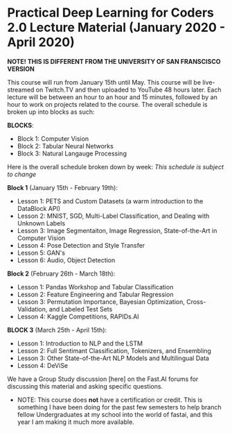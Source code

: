 # Practical Deep Learning for Coders 2.0 Lecture Material (January 2020 - April 2020)
**NOTE! THIS IS DIFFERENT FROM THE UNIVERSITY OF SAN FRANSCISCO VERSION** 

This course will run from January 15th until May. This course will be live-streamed on Twitch.TV and then uploaded to YouTube 48 hours later. Each lecture will be between an hour to an hour and 15 minutes, followed by an hour to work on projects related to the course. The overall schedule is broken up into blocks as such:

**BLOCKS**:
* Block 1: Computer Vision
* Block 2: Tabular Neural Networks
* Block 3: Natural Langauge Processing

Here is the overall schedule broken down by week:
*This schedule is subject to change*

**Block 1** (January 15th - February 19th):
* Lesson 1: PETS and Custom Datasets (a warm introduction to the DataBlock API)
* Lesson 2: MNIST, SGD, Multi-Label Classification, and Dealing with Unknown Labels
* Lesson 3: Image Segmentaiton, Image Regression, State-of-the-Art in Computer Vision
* Lesson 4: Pose Detection and Style Transfer
* Lesson 5: GAN's
* Lesson 6: Audio, Object Detection

**Block 2** (February 26th - March 18th):
* Lesson 1: Pandas Workshop and Tabular Classification
* Lesson 2: Feature Engineering and Tabular Regression
* Lesson 3: Permutation Importance, Bayesian Optimization, Cross-Validation, and Labeled Test Sets
* Lesson 4: Kaggle Competitions, RAPIDs.AI

**BLOCK 3** (March 25th - April 15th):
* Lesson 1: Introduction to NLP and the LSTM
* Lesson 2: Full Sentimant Classification, Tokenizers, and Ensembling
* Lesson 3: Other State-of-the-Art NLP Models and Multilingual Data
* Lesson 4: DeViSe

We have a Group Study discussion [here] on the Fast.AI forums for discussing this material and asking specific questions.

* NOTE: This course does **not** have a certification or credit. This is something I have been doing for the past few semesters to help branch fellow Undergraduates at my school into the world of fastai, and this year I am making it much more available. 
